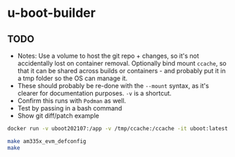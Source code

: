 # u-boot-builder

## TODO

- Notes: Use a volume to host the git repo + changes, so it's not accidentally lost on container removal.
Optionally bind mount `ccache`, so that it can be shared across builds or containers - and probably put it in a tmp folder so the OS can manage it.
- These should probably be re-done with the `--mount` syntax, as it's clearer for documentation purposes. `-v` is a shortcut.
- Confirm this runs with `Podman` as well.
- Test by passing in a bash command
- Show git diff/patch example


```bash
docker run -v uboot202107:/app -v /tmp/ccache:/ccache -it uboot:latest bash

make am335x_evm_defconfig
make
```